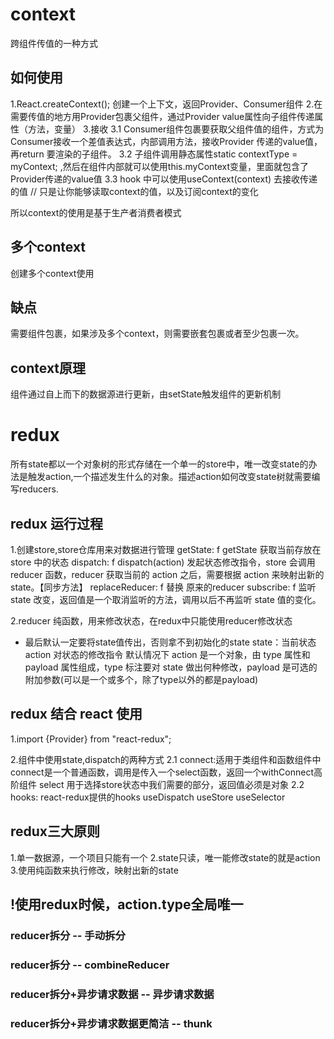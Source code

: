 # context
跨组件传值的一种方式

## 如何使用
1.React.createContext(); 创建一个上下文，返回Provider、Consumer组件
2.在需要传值的地方用Provider包裹父组件，通过Provider value属性向子组件传递属性（方法，变量）
3.接收 
    3.1 Consumer组件包裹要获取父组件值的组件，方式为Consumer接收一个差值表达式，内部调用方法，接收Provider 传递的value值，再return 要渲染的子组件。
    3.2 子组件调用静态属性static contextType = myContext; ,然后在组件内部就可以使用this.myContext变量，里面就包含了Provider传递的value值
    3.3 hook 中可以使用useContext(context) 去接收传递的值 // 只是让你能够读取context的值，以及订阅context的变化

所以context的使用是基于生产者消费者模式
## 多个context
创建多个context使用

## 缺点
需要组件包裹，如果涉及多个context，则需要嵌套包裹或者至少包裹一次。

## context原理
组件通过自上而下的数据源进行更新，由setState触发组件的更新机制

# redux

所有state都以一个对象树的形式存储在一个单一的store中，唯一改变state的办法是触发action,一个描述发生什么的对象。描述action如何改变state树就需要编写reducers.

## redux 运行过程
1.创建store,store仓库用来对数据进行管理 
 getState: f getState 获取当前存放在 store 中的状态
 dispatch: f dispatch(action) 发起状态修改指令，store 会调用 reducer 函数，reducer 获取当前的 action 之后，需要根据 action 来映射出新的 state。【同步方法】
 replaceReducer: f 替换 原来的reducer
 subscribe: f 监听 state 改变，返回值是一个取消监听的方法，调用以后不再监听 state 值的变化。

2.reducer 纯函数，用来修改状态，在redux中只能使用reducer修改状态
 * 最后默认一定要将state值传出，否则拿不到初始化的state
 state：当前状态
 action 对状态的修改指令
 默认情况下 action 是一个对象，由 type 属性和 payload 属性组成，type 标注要对 state 做出何种修改，payload 是可选的附加参数(可以是一个或多个，除了type以外的都是payload)

## redux 结合 react 使用
1.import {Provider} from "react-redux";
<Provider store={counterStore}>

2.组件中使用state,dispatch的两种方式
  2.1 connect:适用于类组件和函数组件中
    connect是一个普通函数，调用是传入一个select函数，返回一个withConnect高阶组件
    select 用于选择store状态中我们需要的部分，返回值必须是对象
  2.2 hooks: react-redux提供的hooks 
    useDispatch
    useStore
    useSelector

## redux三大原则
1.单一数据源，一个项目只能有一个
2.state只读，唯一能修改state的就是action
3.使用纯函数来执行修改，映射出新的state

## !使用redux时候，action.type全局唯一

### reducer拆分 -- 手动拆分
### reducer拆分 -- combineReducer
### reducer拆分+异步请求数据  -- 异步请求数据
### reducer拆分+异步请求数据更简洁 -- thunk
